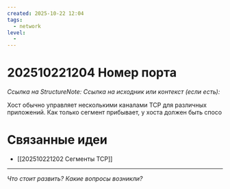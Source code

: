 ```yaml
---
created: 2025-10-22 12:04
tags:
  - network
level:
  -
---
```

# 202510221204 Номер порта

*Ссылка на StructureNote:*
*Ссылка на исходник или контекст (если есть):*

Хост обычно управляет несколькими каналами TCP для различных приложений. Как только сегмент прибывает, у хоста должен быть спосо
# Связанные идеи
- [[202510221202 Сегменты TCP]]
---

*Что стоит развить? Какие вопросы возникли?*
